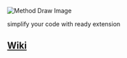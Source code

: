 ![Method Draw Image](https://user-images.githubusercontent.com/31937782/111893827-17e52300-8a0e-11eb-8284-818363d9d6e4.png)


simplify your code with ready extension

## [Wiki](https://github.com/mo-ah-dawood/simple/wiki)
